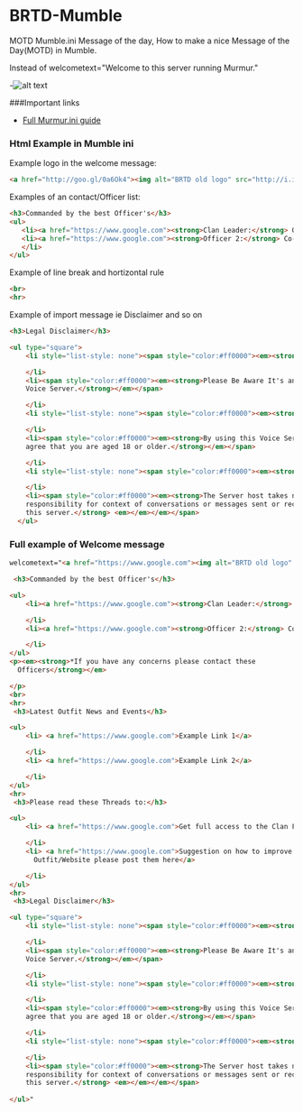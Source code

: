 # BRTD-Mumble
MOTD
Mumble.ini Message of the day,  How to make a nice Message of the Day(MOTD) in Mumble.

Instead of welcometext="Welcome to this server running Murmur."

-![alt text](http://i.imgur.com/Xm83rQk.png "Example Welcome message in mumble")

###Important links

* [Full Murmur.ini guide](http://wiki.mumble.info/wiki/Murmur.ini)

### Html Example  in Mumble ini

Example logo in the welcome message:
 ```html
 <a href="http://goo.gl/0a6Ok4"><img alt="BRTD old logo" src="http://i.imgur.com/m4NsCG0.jpg" width="250"></a
 ```
 
 Examples of an contact/Officer list:
 ```html
 <h3>Commanded by the best Officer's</h3>
<ul>
    <li><a href="https://www.google.com"><strong>Clan Leader:</strong> Outfit leader</a></li>
    <li><a href="https://www.google.com"><strong>Officer 2:</strong> Co-leader</a>
    </li>
</ul>
```
Example of line break and hortizontal rule
```html
<br>
<hr>
```
Example of import message ie Disclaimer and so on
```html
<h3>Legal Disclaimer</h3>

<ul type="square">
    <li style="list-style: none"><span style="color:#ff0000"><em><strong></strong></em></span>

    </li>
    <li><span style="color:#ff0000"><em><strong>Please Be Aware It's an age 18+
    Voice Server.</strong></em></span>

    </li>
    <li style="list-style: none"><span style="color:#ff0000"><em><strong></strong></em></span>

    </li>
    <li><span style="color:#ff0000"><em><strong>By using this Voice Server you
    agree that you are aged 18 or older.</strong></em></span>

    </li>
    <li style="list-style: none"><span style="color:#ff0000"><em><strong></strong></em></span>

    </li>
    <li><span style="color:#ff0000"><em><strong>The Server host takes no
    responsibility for context of conversations or messages sent or received on
    this server.</strong> <em></em></em></span>
  </ul>
```
### Full example of Welcome message
```html
welcometext="<a href="https://www.google.com"><img alt="BRTD old logo" src="http://i.imgur.com/m4NsCG0.jpg" width="250"></a>

 <h3>Commanded by the best Officer's</h3>

<ul>
    <li><a href="https://www.google.com"><strong>Clan Leader:</strong> Outfit leader</a>

    </li>
    <li><a href="https://www.google.com"><strong>Officer 2:</strong> Co-leader</a>

    </li>
</ul>
<p><em><strong>*If you have any concerns please contact these
  Officers</strong></em>

</p>
<br>
<hr>
 <h3>Latest Outfit News and Events</h3>

<ul>
    <li> <a href="https://www.google.com">Example Link 1</a>

    </li>
    <li> <a href="https://www.google.com">Example Link 2</a>

    </li>
</ul>
<hr>
 <h3>Please read these Threads to:</h3>

<ul>
    <li> <a href="https://www.google.com">Get full access to the Clan Forums</a>

    </li>
    <li> <a href="https://www.google.com">Suggestion on how to improve the
      Outfit/Website please post them here</a>

    </li>
</ul>
<hr>
 <h3>Legal Disclaimer</h3>

<ul type="square">
    <li style="list-style: none"><span style="color:#ff0000"><em><strong></strong></em></span>

    </li>
    <li><span style="color:#ff0000"><em><strong>Please Be Aware It's an age 18+
    Voice Server.</strong></em></span>

    </li>
    <li style="list-style: none"><span style="color:#ff0000"><em><strong></strong></em></span>

    </li>
    <li><span style="color:#ff0000"><em><strong>By using this Voice Server you
    agree that you are aged 18 or older.</strong></em></span>

    </li>
    <li style="list-style: none"><span style="color:#ff0000"><em><strong></strong></em></span>

    </li>
    <li><span style="color:#ff0000"><em><strong>The Server host takes no
    responsibility for context of conversations or messages sent or received on
    this server.</strong> <em></em></em></span>
    
</ul>"
```
